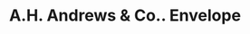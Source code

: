 ---
doi: 10.7916/D8WM2RC3
date_other: '1893'
date_other_textual: '1893'
form: printed ephemera
genre:
- Envelopes
name:
- A.H. Andrews & Co.
object_in_context_url: https://biggert.cul.columbia.edu/items/view/ave_biggert_00152
subject_hierarchical_geographic:
- Chicago, Illinois, United States
subject_name:
- A.H. Andrews & Co.
title: A.H. Andrews & Co.. Envelope
sort_title: A.H. Andrews & Co.. Envelope
call_number: ave_biggert_00152
coordinates:
- 41.83694444444445,-87.68472222222222
pid: ave_biggert_00152
identifiers: ave_biggert_00152
permalink: /biggert/ave_biggert_00152/
layout: iiif-image-page
---